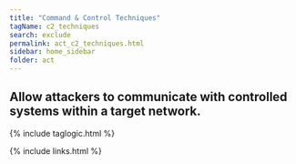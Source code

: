 ```yaml
---
title: "Command & Control Techniques"
tagName: c2_techniques
search: exclude
permalink: act_c2_techniques.html
sidebar: home_sidebar
folder: act
---
```


## Allow attackers to communicate with controlled systems within a target network.


{% include taglogic.html %}

{% include links.html %}
